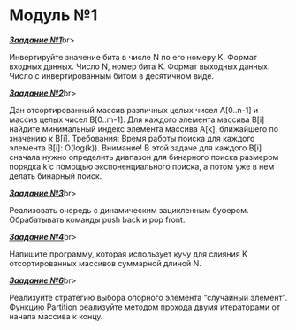 # Модуль №1

[___Заадание №1___](https://github.com/HanSoloCh/VK_Education_AaDS/blob/main/homework_1/task_1.cpp)br>

Инвертируйте значение бита в числе N по его номеру K. Формат входных данных. Число N, номер бита K. Формат выходных данных. Число с инвертированным битом в десятичном виде.

[___Заадание №2___](https://github.com/HanSoloCh/VK_Education_AaDS/blob/main/homework_1/task_2.cpp)br>

Дан отсортированный массив различных целых чисел A[0..n-1] и массив целых чисел B[0..m-1]. Для каждого элемента массива B[i] найдите минимальный индекс элемента массива A[k], ближайшего по значению к B[i].
Требования: Время работы поиска для каждого элемента B[i]: O(log(k)). Внимание! В этой задаче для каждого B[i] сначала нужно определить диапазон для бинарного поиска размером порядка k с помощью экспоненциального поиска, а потом уже в нем делать бинарный поиск.

[___Заадание №3___](https://github.com/HanSoloCh/VK_Education_AaDS/blob/main/homework_1/task_3.cpp)br>

Реализовать очередь с динамическим зацикленным буфером. Обрабатывать команды push back и pop front.

[___Заадание №4___](https://github.com/HanSoloCh/VK_Education_AaDS/blob/main/homework_1/task_4.cpp)br>

Напишите программу, которая использует кучу для слияния K отсортированных массивов суммарной длиной N.

[___Заадание №6___](https://github.com/HanSoloCh/VK_Education_AaDS/blob/main/homework_1/task_6.cpp)br>

Реализуйте стратегию выбора опорного элемента “случайный элемент”. Функцию Partition реализуйте методом прохода двумя итераторами от начала массива к концу.

